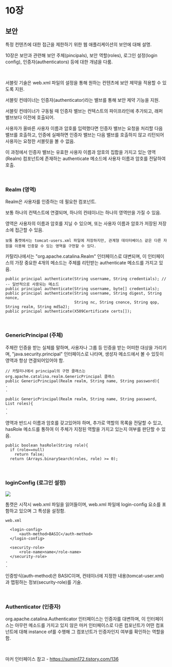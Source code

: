 # 10장

## 보안

특정 컨텐츠에 대한 접근을 제한하기 위한 웹 애플리케이션의 보안에 대해 설명.

10장은 보안과 관련해 보안 주체(pincipals), 보안 역할(roles), 로그인 설정(login config), 인증자(authenticators) 등에 대한 개념을 다룸.

<br>

서블릿 기술은 web.xml 파일의 설정을 통해 원하는 컨텐츠에 보안 제약을 적용할 수 있도록 지원.

서블릿 컨테이너는 인증자(authenticator)라는 밸브를 통해 보안 제약 기능을 지원.

서블릿 컨테이너가 구동될 때 인증자 밸브는 컨텍스트의 파이프라인에 추가되고, 래퍼 밸브보다 이전에 호출되어.

사용자가 올바른 사용자 이름과 암호를 입력했다면 인증자 밸브는 요청을 처리할 다음 밸브를 호출하고, 인증에 실패하면 인증자 밸브는 다음 밸브를 호출하지 않고 리턴되어 사용자는 요청한 서블릿을 볼 수 없음.

이 과정에서 인증자 밸브는 유효한 사용자 이름과 암호의 집합을 가지고 있는 영역(Realm) 컴포넌트에 존재하는 authenticate 메소드에 사용자 이름과 암호를 전달하여 호출.

<br>

### Realm (영역)

Realm은 사용자를 인증하는 데 필요한 컴포넌트. 

보통 하나의 컨텍스트에 연결되며, 하나의 컨테이너는 하나의 영역만을 가질 수 있음.

영역은 사용자의 이름과 암호를 지닐 수 있으며, 또는 사용자 이름과 암호가 저장된 저장소에 접근할 수 있음.

~~~
보통 톰캣에서는 tomcat-users.xml 파일에 저장하지만, 관계형 데이터베이스 같은 다른 자원을 이용해 인증할 수 있는 영역을 구현할 수 있다.
~~~

카탈리나에서는 "org.apache.catalina.Realm" 인터페이스로 대변되며, 이 인터페이스의 가장 중요한 4개의 메소드는 주체를 리턴받는 authenticate 메소드를 가지고 있음.

~~~
public principal authenticate(String username, String credentials); // -- 일반적으로 사용되는 메소드
public principal authenticate(String username, byte[] credentials);
public principal authenticate(String username, String digest, String nonce,
                              String nc, String cnonce, String qop, String realm, String md5a2);
public principal authenticate(X509Certificate certs[]);
~~~

<br>

### GenericPrincipal (주체)

주체란 인증을 받는 실체를 말하며, 사용자나 그룹 등 인증을 받는 어떠한 대상을 가리키며, "java.security.principal" 인터페이스로 나타며, 생성자 메소드에서 볼 수 있듯이 영역과 항상 연결되어있어야 함.

~~~
// 카탈리나에서 principal의 구현 클래스는 org.apache.catalina.realm.GenericPrincipal 클래스
public GenericPrincipal(Realm realm, String name, String password){
.
.

public GenericPrincipal(Realm realm, String name, String password, List roles){
.
.
~~~

영역과 반드시 이름과 암호를 갖고있어야 하며, 추가로 역할의 목록을 전달할 수 있고, hasRole 메소드를 통하여 이 주체가 지정된 역할을 가지고 있는지 여부를 판단할 수 있음.
~~~
public boolean hasRole(String role){
  if (role==null)
    return false;
  return (Arrays.binarySearch(roles, role) >= 0);
~~~

<br>

### loginConfig (로그인 설정)

![](https://github.com/Soobinnn/How-Tomcat-Works-Study/blob/master/src/YuJaeGuk/Chap10/LoginConfig.png)

톰캣은 시작시 web.xml 파일을 읽어들이며, web.xml 파일에 login-config 요소를 포함하고 있으며 그 특성을 설정함.

~~~
web.xml

  <login-config>
      <auth-method>BASIC</auth-method>
  </login-config>
  
  <security-role>
      <role-name>name</role-name>
  </security-role>
.
.
~~~

인증방식(auth-method)은 BASIC이며, 컨테이너에 지정한 내용(tomcat-user.xml)과 맵핑하는 정보(security-role)를 기술.

<br>

### Authenticator (인증자)

org.apache.catalina.Authenticator 인터페이스는 인증자를 대변하며, 이 인터페이스는 아무런 메소드를 가지고 있지 않은 마커 인터페이스로 다른 컴포넌트가 어떤 컴포넌트에 대해 instance of를 수행해 그 컴포넌트가 인증자인지 여부를 확인하는 역할을 함.

<br>

마커 인터페이스 참고 - https://sumin172.tistory.com/136
